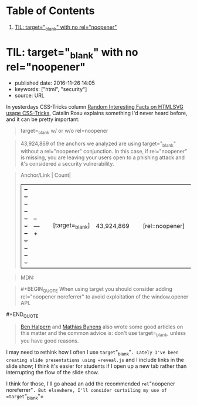 
# Table of Contents

1.  [TIL: target="<sub>blank</sub>" with no rel="noopener"](#til-target_blank-with-no-relnoopener)


<a id="til-target_blank-with-no-relnoopener"></a>

# TIL: target="<sub>blank</sub>" with no rel="noopener"

-   published date: 2016-11-26 14:05
-   keywords: ["html", "security"]
-   source: URL

In yesterdays CSS-Tricks column [Random Interesting Facts on HTMLSVG usage CSS-Tricks](https://css-tricks.com/random-interesting-facts-htmlsvg-usage/), Catalin Rosu explains something I'd never heard before, and it can be pretty important:

> target=<sub>blank</sub> w/ or w/o rel=noopener

> 43,924,869 of the anchors we analyzed are using target="<sub>blank</sub>" without a rel="noopener" conjunction. In this case, if rel="noopener" is missing, you are leaving your users open to a phishing attack and it's considered a security vulnerability.

> 
> 
> <p class="verse">
> Anchor/Link | Count|<br />
> </p>
> 
> <table border="2" cellspacing="0" cellpadding="6" rules="groups" frame="hsides">
> 
> 
> <colgroup>
> <col  class="org-left" />
> 
> <col  class="org-left" />
> 
> <col  class="org-left" />
> 
> <col  class="org-left" />
> 
> <col  class="org-left" />
> 
> <col  class="org-left" />
> 
> <col  class="org-left" />
> 
> <col  class="org-left" />
> 
> <col  class="org-left" />
> 
> <col  class="org-left" />
> 
> <col  class="org-left" />
> </colgroup>
> <tbody>
> <tr>
> <td class="org-left"><del>-----------</del></td>
> <td class="org-left">&#x2013;&#x2014;+</td>
> <td class="org-left">&#xa0;</td>
> <td class="org-left">[target=<sub>blank</sub>]</td>
> <td class="org-left">43,924,869</td>
> <td class="org-left">&#xa0;</td>
> <td class="org-left">[rel=noopener]</td>
> <td class="org-left">40,756</td>
> <td class="org-left">&#xa0;</td>
> <td class="org-left">[target=<sub>blank</sub>][rel=noopener]</td>
> <td class="org-left">35,604</td>
> </tr>
> </tbody>
> </table>

> MDN:

> 
> 
> \#+BEGIN<sub>QUOTE</sub>
>   When using target you should consider adding rel="noopener noreferrer" to avoid exploitation of the window.opener API.

\#+END<sub>QUOTE</sub>

> [Ben Halpern](https://dev.to/ben/the-targetblank-vulnerability-by-example) and [Mathias Bynens](https://mathiasbynens.github.io/rel-noopener/) also wrote some good articles on this matter and the common advice is: don't use target=<sub>blank</sub>, unless you have good reasons.

I may need to rethink how I often I use `target`"<sub>blank</sub>"`. Lately I've been creating slide presentations using =reveal.js` and I include links in the slide show; I think it's easier for students if I open up a new tab rather than interrupting the flow of the slide show.

I think for those, I'll go ahead an add the recommended `rel`"noopener noreferrer"`. But elsewhere, I'll consider curtailing my use of =target`"<sub>blank</sub>"=

